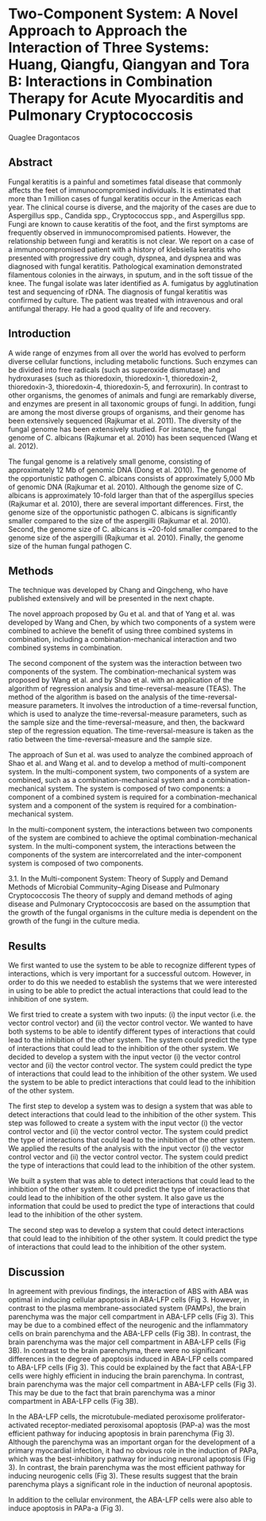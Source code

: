 # Two-Component System: A Novel Approach to Approach the Interaction of Three Systems: Huang, Qiangfu, Qiangyan and Tora B: Interactions in Combination Therapy for Acute Myocarditis and Pulmonary Cryptococcosis
Quaglee Dragontacos


## Abstract
Fungal keratitis is a painful and sometimes fatal disease that commonly affects the feet of immunocompromised individuals. It is estimated that more than 1 million cases of fungal keratitis occur in the Americas each year. The clinical course is diverse, and the majority of the cases are due to Aspergillus spp., Candida spp., Cryptococcus spp., and Aspergillus spp. Fungi are known to cause keratitis of the foot, and the first symptoms are frequently observed in immunocompromised patients. However, the relationship between fungi and keratitis is not clear. We report on a case of a immunocompromised patient with a history of klebsiella keratitis who presented with progressive dry cough, dyspnea, and dyspnea and was diagnosed with fungal keratitis. Pathological examination demonstrated filamentous colonies in the airways, in sputum, and in the soft tissue of the knee. The fungal isolate was later identified as A. fumigatus by agglutination test and sequencing of rDNA. The diagnosis of fungal keratitis was confirmed by culture. The patient was treated with intravenous and oral antifungal therapy. He had a good quality of life and recovery.


## Introduction
A wide range of enzymes from all over the world has evolved to perform diverse cellular functions, including metabolic functions. Such enzymes can be divided into free radicals (such as superoxide dismutase) and hydroxurases (such as thioredoxin, thioredoxin-1, thioredoxin-2, thioredoxin-3, thioredoxin-4, thioredoxin-5, and ferroxurin). In contrast to other organisms, the genomes of animals and fungi are remarkably diverse, and enzymes are present in all taxonomic groups of fungi. In addition, fungi are among the most diverse groups of organisms, and their genome has been extensively sequenced (Rajkumar et al. 2011). The diversity of the fungal genome has been extensively studied. For instance, the fungal genome of C. albicans (Rajkumar et al. 2010) has been sequenced (Wang et al. 2012).

The fungal genome is a relatively small genome, consisting of approximately 12 Mb of genomic DNA (Dong et al. 2010). The genome of the opportunistic pathogen C. albicans consists of approximately 5,000 Mb of genomic DNA (Rajkumar et al. 2010). Although the genome size of C. albicans is approximately 10-fold larger than that of the aspergillus species (Rajkumar et al. 2010), there are several important differences. First, the genome size of the opportunistic pathogen C. albicans is significantly smaller compared to the size of the aspergilli (Rajkumar et al. 2010). Second, the genome size of C. albicans is ~20-fold smaller compared to the genome size of the aspergilli (Rajkumar et al. 2010). Finally, the genome size of the human fungal pathogen C.


## Methods
The technique was developed by Chang and Qingcheng, who have published extensively and will be presented in the next chapte.

The novel approach proposed by Gu et al. and that of Yang et al. was developed by Wang and Chen, by which two components of a system were combined to achieve the benefit of using three combined systems in combination, including a combination-mechanical interaction and two combined systems in combination.

The second component of the system was the interaction between two components of the system. The combination-mechanical system was proposed by Wang et al. and by Shao et al. with an application of the algorithm of regression analysis and time-reversal-measure (TEAS). The method of the algorithm is based on the analysis of the time-reversal-measure parameters. It involves the introduction of a time-reversal function, which is used to analyze the time-reversal-measure parameters, such as the sample size and the time-reversal-measure, and then, the backward step of the regression equation. The time-reversal-measure is taken as the ratio between the time-reversal-measure and the sample size.

The approach of Sun et al. was used to analyze the combined approach of Shao et al. and Wang et al. and to develop a method of multi-component system. In the multi-component system, two components of a system are combined, such as a combination-mechanical system and a combination-mechanical system. The system is composed of two components: a component of a combined system is required for a combination-mechanical system and a component of the system is required for a combination-mechanical system.

In the multi-component system, the interactions between two components of the system are combined to achieve the optimal combination-mechanical system. In the multi-component system, the interactions between the components of the system are intercorrelated and the inter-component system is composed of two components.

3.1. In the Multi-component System: Theory of Supply and Demand Methods of Microbial Community–Aging Disease and Pulmonary Cryptococcosis
The theory of supply and demand methods of aging disease and Pulmonary Cryptococcosis are based on the assumption that the growth of the fungal organisms in the culture media is dependent on the growth of the fungi in the culture media.


## Results
We first wanted to use the system to be able to recognize different types of interactions, which is very important for a successful outcom. However, in order to do this we needed to establish the systems that we were interested in using to be able to predict the actual interactions that could lead to the inhibition of one system.

We first tried to create a system with two inputs: (i) the input vector (i.e. the vector control vector) and (ii) the vector control vector. We wanted to have both systems to be able to identify different types of interactions that could lead to the inhibition of the other system. The system could predict the type of interactions that could lead to the inhibition of the other system. We decided to develop a system with the input vector (i) the vector control vector and (ii) the vector control vector. The system could predict the type of interactions that could lead to the inhibition of the other system. We used the system to be able to predict interactions that could lead to the inhibition of the other system.

The first step to develop a system was to design a system that was able to detect interactions that could lead to the inhibition of the other system. This step was followed to create a system with the input vector (i) the vector control vector and (ii) the vector control vector. The system could predict the type of interactions that could lead to the inhibition of the other system. We applied the results of the analysis with the input vector (i) the vector control vector and (ii) the vector control vector. The system could predict the type of interactions that could lead to the inhibition of the other system.

We built a system that was able to detect interactions that could lead to the inhibition of the other system. It could predict the type of interactions that could lead to the inhibition of the other system. It also gave us the information that could be used to predict the type of interactions that could lead to the inhibition of the other system.

The second step was to develop a system that could detect interactions that could lead to the inhibition of the other system. It could predict the type of interactions that could lead to the inhibition of the other system.


## Discussion
In agreement with previous findings, the interaction of ABS with ABA was optimal in inducing cellular apoptosis in ABA-LFP cells (Fig 3. However, in contrast to the plasma membrane-associated system (PAMPs), the brain parenchyma was the major cell compartment in ABA-LFP cells (Fig 3). This may be due to a combined effect of the neurogenic and the inflammatory cells on brain parenchyma and the ABA-LFP cells (Fig 3B). In contrast, the brain parenchyma was the major cell compartment in ABA-LFP cells (Fig 3B). In contrast to the brain parenchyma, there were no significant differences in the degree of apoptosis induced in ABA-LFP cells compared to ABA-LFP cells (Fig 3). This could be explained by the fact that ABA-LFP cells were highly efficient in inducing the brain parenchyma. In contrast, brain parenchyma was the major cell compartment in ABA-LFP cells (Fig 3). This may be due to the fact that brain parenchyma was a minor compartment in ABA-LFP cells (Fig 3B).

In the ABA-LFP cells, the microtubule-mediated peroxisome proliferator-activated receptor-mediated peroxisomal apoptosis (PAP-a) was the most efficient pathway for inducing apoptosis in brain parenchyma (Fig 3). Although the parenchyma was an important organ for the development of a primary myocardial infection, it had no obvious role in the induction of PAPa, which was the best-inhibitory pathway for inducing neuronal apoptosis (Fig 3). In contrast, the brain parenchyma was the most efficient pathway for inducing neurogenic cells (Fig 3). These results suggest that the brain parenchyma plays a significant role in the induction of neuronal apoptosis.

In addition to the cellular environment, the ABA-LFP cells were also able to induce apoptosis in PAPa-a (Fig 3).
